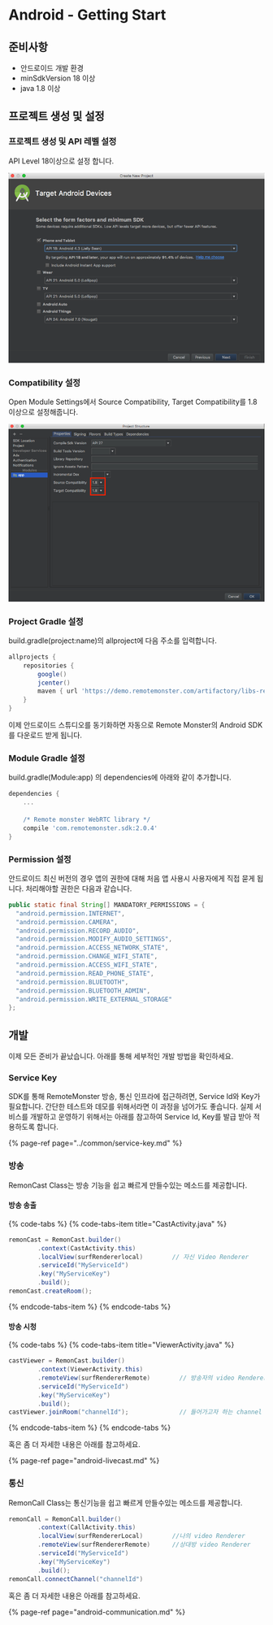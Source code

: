 # Android - Getting Start

## 준비사항

* 안드로이드 개발 환경
* minSdkVersion 18 이상
* java 1.8 이상

## 프로젝트 생성 및 설정

### 프로젝트 생성 및 API 레벨 설정

API Level 18이상으로 설정 합니다.

![](../.gitbook/assets/image.png)

### Compatibility 설정 

Open Module Settings에서 Source Compatibility, Target Compatibility를 1.8 이상으로 설정해줍니다.

![](../.gitbook/assets/image%20%284%29.png)

### Project Gradle 설정

build.gradle\(project:name\)의 allproject에 다음 주소를 입력합니다.

```groovy
allprojects {
    repositories {
        google()
        jcenter()
        maven { url 'https://demo.remotemonster.com/artifactory/libs-release-local' }
    }
}
```

이제 안드로이드 스튜디오를 동기화하면 자동으로 Remote Monster의 Android SDK를 다운로드 받게 됩니다.

### Module Gradle 설정

build.gradle\(Module:app\) 의 dependencies에 아래와 같이 추가합니다.

```groovy
dependencies {
    ...
    
    /* Remote monster WebRTC library */
    compile 'com.remotemonster.sdk:2.0.4'
}
```

### Permission 설정

안드로이드 최신 버전의 경우 앱의 권한에 대해 처음 앱 사용시 사용자에게 직접 묻게 됩니다. 처리해야할 권한은 다음과 같습니다.

```java
public static final String[] MANDATORY_PERMISSIONS = {
  "android.permission.INTERNET",
  "android.permission.CAMERA",
  "android.permission.RECORD_AUDIO",
  "android.permission.MODIFY_AUDIO_SETTINGS",
  "android.permission.ACCESS_NETWORK_STATE",
  "android.permission.CHANGE_WIFI_STATE",
  "android.permission.ACCESS_WIFI_STATE",
  "android.permission.READ_PHONE_STATE",
  "android.permission.BLUETOOTH",
  "android.permission.BLUETOOTH_ADMIN",
  "android.permission.WRITE_EXTERNAL_STORAGE"
};
```

## 개발

이제 모든 준비가 끝났습니다. 아래를 통해 세부적인 개발 방법을 확인하세요.

### Service Key

SDK를 통해 RemoteMonster 방송, 통신 인프라에 접근하려면, Service Id와 Key가 필요합니다. 간단한 테스트와 데모를 위해서라면 이 과정을 넘어가도 좋습니다. 실제 서비스를 개발하고 운영하기 위해서는 아래를 참고하여 Service Id, Key를 발급 받아 적용하도록 합니다.

{% page-ref page="../common/service-key.md" %}

### 방송

RemonCast Class는 방송 기능을 쉽고 빠르게 만들수있는 메소드를 제공합니다.

#### 방송 송출

{% code-tabs %}
{% code-tabs-item title="CastActivity.java" %}
```java
remonCast = RemonCast.builder()
        .context(CastActivity.this)
        .localView(surfRendererlocal)        // 자신 Video Renderer
        .serviceId("MyServiceId")
        .key("MyServiceKey")
        .build();
remonCast.createRoom();
```
{% endcode-tabs-item %}
{% endcode-tabs %}

#### 방송 시청

{% code-tabs %}
{% code-tabs-item title="ViewerActivity.java" %}
```java
castViewer = RemonCast.builder()
        .context(ViewerActivity.this)
        .remoteView(surfRendererRemote)        // 방송자의 video Renderer
        .serviceId("MyServiceId")
        .key("MyServiceKey")
        .build();
castViewer.joinRoom("channelId");              // 들어가고자 하는 channel
```
{% endcode-tabs-item %}
{% endcode-tabs %}

혹은 좀 더 자세한 내용은 아래를 참고하세요.

{% page-ref page="android-livecast.md" %}

### 통신

RemonCall Class는 통신기능을 쉽고 빠르게 만들수있는 메소드를 제공합니다.

```java
remonCall = RemonCall.builder()
        .context(CallActivity.this)        
        .localView(surfRendererLocal)        //나의 video Renderer
        .remoteView(surfRendererRemote)      //상대방 video Renderer
        .serviceId("MyServiceId")
        .key("MyServiceKey")
        .build();
remonCall.connectChannel("channelId")
```

혹은 좀 더 자세한 내용은 아래를 참고하세요.

{% page-ref page="android-communication.md" %}



